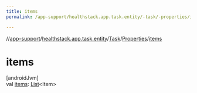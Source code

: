 ```yaml
---
title: items
permalink: /app-support/healthstack.app.task.entity/-task/-properties/items.html

---
```

//[app-support](../../../../index.html)/[healthstack.app.task.entity](../../index.html)/[Task](../index.html)/[Properties](index.html)/[items](items.html)



# items



[androidJvm]\
val [items](items.html): [List](https://kotlinlang.org/api/latest/jvm/stdlib/kotlin.collections/-list/index.html)&lt;Item&gt;




